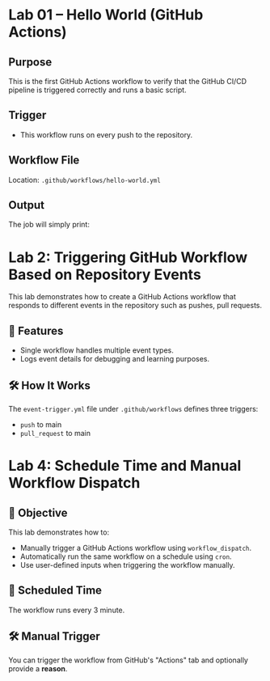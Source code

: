 # Lab 01 – Hello World (GitHub Actions)

## Purpose

This is the first GitHub Actions workflow to verify that the GitHub CI/CD pipeline is triggered correctly and runs a basic script.

## Trigger

- This workflow runs on every push to the repository.

## Workflow File

Location: `.github/workflows/hello-world.yml`

## Output

The job will simply print:


# Lab 2: Triggering GitHub Workflow Based on Repository Events

This lab demonstrates how to create a GitHub Actions workflow that responds to different events in the repository such as pushes, pull requests.

## 🚀 Features
- Single workflow handles multiple event types.
- Logs event details for debugging and learning purposes.

## 🛠️ How It Works
The `event-trigger.yml` file under `.github/workflows` defines three triggers:
- `push` to main
- `pull_request` to main






# Lab 4: Schedule Time and Manual Workflow Dispatch

## 🎯 Objective
This lab demonstrates how to:
- Manually trigger a GitHub Actions workflow using `workflow_dispatch`.
- Automatically run the same workflow on a schedule using `cron`.
- Use user-defined inputs when triggering the workflow manually.

## 📅 Scheduled Time
The workflow runs every 3 minute.

## 🛠 Manual Trigger
You can trigger the workflow from GitHub's "Actions" tab and optionally provide a **reason**.

